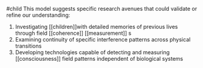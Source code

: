 #child 
This model suggests specific research avenues that could validate or refine our understanding:

1. Investigating [[children]]with detailed memories of previous lives through field [[coherence]] [[measurement]] s
2. Examining continuity of specific interference patterns across physical transitions
3. Developing technologies capable of detecting and measuring [[consciousness]]  field patterns independent of biological systems